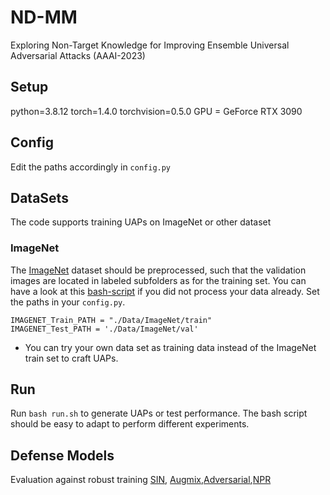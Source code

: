 # ND-MM
Exploring Non-Target Knowledge for Improving Ensemble Universal Adversarial Attacks (AAAI-2023)
## Setup
python=3.8.12
torch=1.4.0
torchvision=0.5.0
GPU = GeForce RTX 3090
## Config
Edit the paths accordingly in `config.py`
## DataSets
The code supports training UAPs on ImageNet or other dataset
### ImageNet
The [ImageNet](http://www.image-net.org/) dataset should be preprocessed, such that the validation images are located in labeled subfolders as for the training set. You can have a look at this [bash-script](https://raw.githubusercontent.com/soumith/imagenetloader.torch/master/valprep.sh) if you did not process your data already. Set the paths in your `config.py`.
```
IMAGENET_Train_PATH = "./Data/ImageNet/train"
IMAGENET_Test_PATH = './Data/ImageNet/val'
```
* You can try your own data set as training data instead of the ImageNet train set to craft UAPs.
## Run
Run `bash run.sh` to generate UAPs or test performance. The bash script should be easy to adapt to perform different experiments.



## Defense Models
Evaluation against robust training [SIN](https://github.com/rgeirhos/Stylized-ImageNet), [Augmix](https://github.com/google-research/augmix),[Adversarial](https://github.com/microsoft/robust-models-transfer),[NPR](https://github.com/Muzammal-Naseer/NRP)
